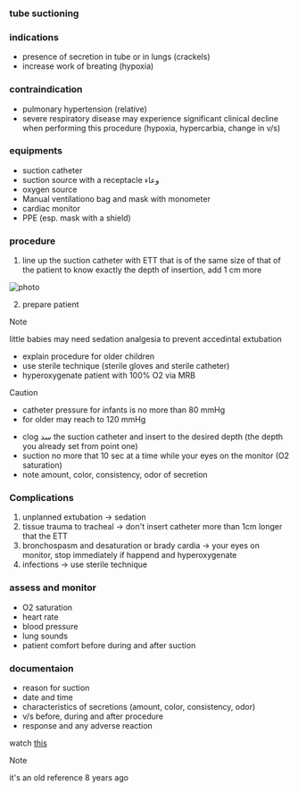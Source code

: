 ### tube suctioning

### indications
- presence of secretion in tube or in lungs (crackels)
- increase work of breating (hypoxia)

### contraindication
- pulmonary hypertension (relative)
- severe respiratory disease may experience significant clinical decline when performing this procedure (hypoxia, hypercarbia, change in v/s)

### equipments
- suction catheter
- suction source with a receptacle وعاء
- oxygen source
- Manual ventilationo bag and mask with monometer
- cardiac monitor
- PPE (esp. mask with a shield)

### procedure
1. line up the suction catheter with ETT that is of the same size of that of the patient to know exactly the depth of insertion, add 1 cm more 

![photo](./measure.png)

2. prepare patient
> [!NOTE]
> little babies may need sedation analgesia to prevent accedintal extubation
- explain procedure for older children
- use sterile technique (sterile gloves and sterile catheter)
- hyperoxygenate patient with 100% O2 via MRB
> [!caution]
> - catheter pressure for infants is no more than 80 mmHg
> - for older may reach to 120 mmHg
- clog سد the suction catheter and insert to the desired depth (the depth you already set from point one)
- suction no more that 10 sec at a time while your eyes on the monitor (O2 saturation)
- note amount, color, consistency, odor of secretion

### Complications
1. unplanned extubation -> sedation
2. tissue trauma to tracheal -> don't insert catheter more than 1cm longer that the ETT
3. bronchospasm and desaturation or brady cardia -> your eyes on monitor, stop immediately if happend and hyperoxygenate
4. infections -> use sterile technique

### assess and monitor
- O2 saturation
- heart rate
- blood pressure
- lung sounds
- patient comfort before during and after suction

### documentaion
- reason for suction
- date and time
- characteristics of secretions (amount, color, consistency, odor)
- v/s before, during and after procedure
- response and any adverse reaction

watch [this](https://youtu.be/IftM_1TNaWE?si=OBFEDSy30bO__ALg)

> [!NOTE]
> it's an old reference 8 years ago